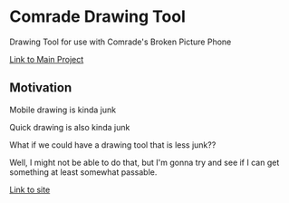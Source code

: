 # Comrade Drawing Tool
Drawing Tool for use with Comrade's Broken Picture Phone

[Link to Main Project](https://github.com/itchono/Comrade)

## Motivation
Mobile drawing is kinda junk

Quick drawing is also kinda junk

What if we could have a drawing tool that is less junk??

Well, I might not be able to do that, but I'm gonna try and see if I can get something at least somewhat passable.

[Link to site](https://itchono.github.io/comrade-draw/)
